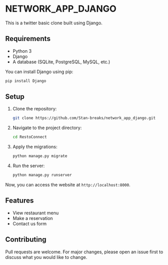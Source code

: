 # NETWORK_APP_DJANGO

This is a twitter basic clone built using Django.

## Requirements

- Python 3
- Django
- A database (SQLite, PostgreSQL, MySQL, etc.)

You can install Django using pip:
```bash
pip install Django
```

## Setup

1. Clone the repository:
    ```bash
    git clone https://github.com/Stan-breaks/network_app_django.git
    ```
2. Navigate to the project directory:
    ```bash
    cd RestoConnect
    ```
3. Apply the migrations:
    ```bash
    python manage.py migrate
    ```
4. Run the server:
    ```bash
    python manage.py runserver
    ```

Now, you can access the website at `http://localhost:8000`.

## Features

- View restaurant menu
- Make a reservation
- Contact us form

## Contributing

Pull requests are welcome. For major changes, please open an issue first to discuss what you would like to change.
